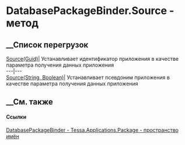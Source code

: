 # DatabasePackageBinder.Source - метод
##  __Список перегрузок
[Source(Guid)](M_Tessa_Applications_Package_DatabasePackageBinder_Source.htm)|
Устанавливает идентификатор приложения в качестве параметра получения данных
приложения  
---|---  
[Source(String,
Boolean)](M_Tessa_Applications_Package_DatabasePackageBinder_Source_1.htm)|
Устанавливает псевдоним приложения в качестве параметра получения данных
приложения  
## __См. также
#### Ссылки
[DatabasePackageBinder -
](T_Tessa_Applications_Package_DatabasePackageBinder.htm)
[Tessa.Applications.Package - пространство
имён](N_Tessa_Applications_Package.htm)
